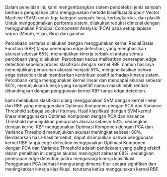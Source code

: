 Dalam penelitian ini, kami mengembangkan sistem pendeteksi jenis sampah berbasis pengolahan citra menggunakan metode klasifikasi Support Vector Machine (SVM) untuk tiga kategori sampah: besi, kertas/kardus, dan plastik. Untuk mengoptimalkan performa sistem, dilakukan reduksi dimensi dengan menggunakan Principal Component Analysis (PCA) pada setiap lapisan warna (Merah, Hijau, Biru) dari gambar.

Percobaan pertama dilakukan dengan menggunakan kernel Radial Basis Function (RBF) tanpa penerapan edge detection, yang menghasilkan akurasi sebesar 65%, menunjukkan kinerja terbaik di antara semua percobaan yang dilakukan. Percobaan kedua melibatkan penerapan edge detection sebelum proses klasifikasi dengan kernel RBF, namun hasilnya menunjukkan penurunan akurasi menjadi 51%, mengindikasikan bahwa edge detection tidak memberikan kontribusi positif terhadap kinerja sistem. Percobaan ketiga menggunakan kernel linear dan mencapai akurasi sebesar 60%, menunjukkan kinerja yang kompetitif namun masih lebih rendah dibandingkan dengan penggunaan kernel RBF tanpa edge detection.

kami melakukan klasifikasi ulang menggunakan SVM dengan kernel linear dan RBF yang menggunakan Optimasi Komponen dengan PCA dan Variance Threshold sebagai seleksi fiturnya. Hasil klasifikasi dengan SVM kernel linear menggunakan Optimasi Komponen dengan PCA dan Variance Threshold menunjukkan penurunan akurasi sebesar 50%, sedangkan dengan kernel RBF menggunakan Optimasi Komponen dengan PCA dan Variance Threshold menunjukkan akurasi meningkat sebesar 68%. Berdasarkan hasil-hasil tersebut, dapat disimpulkan bahwa penggunaan kernel RBF tanpa edge detection menggunakan Optimasi Komponen dengan PCA dan Variance Threshold adalah pendekatan yang paling efektif dalam penelitian ini dengan akurasi meningkat sebesar 68%, sedangkan penerapan edge detection justru mengurangi kinerja klasifikasi. Penggunaan PCA berhasil mengurangi dimensi fitur secara signifikan dan meningkatkan kinerja klasifikasi, terutama ketika menggunakan kernel RBF.
